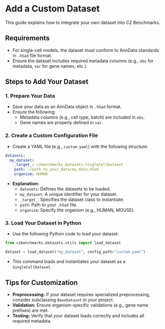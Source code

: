 # Add a Custom Dataset

This guide explains how to integrate your own dataset into CZ Benchmarks.

## Requirements

- For single-cell models, the dataset must conform to AnnData standards in `.h5ad` file format.
- Ensure the dataset includes required metadata columns (e.g., `obs` for metadata, `var` for gene names, etc.).


## Steps to Add Your Dataset

### 1. Prepare Your Data

- Save your data as an AnnData object in `.h5ad` format.
- Ensure the following:
  - Metadata columns (e.g., cell type, batch) are included in `obs`.
  - Gene names are properly defined in `var`.

### 2. Create a Custom Configuration File

- Create a YAML file (e.g., `custom.yaml`) with the following structure:

```yaml
datasets:
  my_dataset:
    _target_: czbenchmarks.datasets.SingleCellDataset
    path: ~/path_to_your_data/my_data.h5ad
    organism: HUMAN
```

- **Explanation:**
  - `datasets`: Defines the datasets to be loaded.
  - `my_dataset`: A unique identifier for your dataset.
  - `_target_`: Specifies the dataset class to instantiate.
  - `path`: Path to your `.h5ad` file.
  - `organism`: Specify the organism (e.g., HUMAN, MOUSE).

### 3. Load Your Dataset in Python

- Use the following Python code to load your dataset:

```python
from czbenchmarks.datasets.utils import load_dataset

dataset = load_dataset("my_dataset", config_path="custom.yaml")
```

- This command loads and instantiates your dataset as a `SingleCellDataset`.

## Tips for Customization

- **Preprocessing:** If your dataset requires specialized preprocessing, consider subclassing `BaseDataset` in your project.
- **Validation:** Ensure organism-specific validations (e.g., gene name prefixes) are met.
- **Testing:** Verify that your dataset loads correctly and includes all required metadata.

